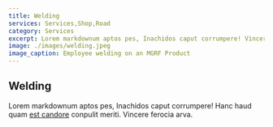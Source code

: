 ```yaml
---
title: Welding
services: Services,Shop,Road
category: Services
excerpt: Lorem markdownum aptos pes, Inachidos caput corrumpere! Vincere ferocia arva.
image: ./images/welding.jpeg
image_caption: Employee welding on an MGRF Product
---
```


## Welding

Lorem markdownum aptos pes, Inachidos caput corrumpere! Hanc haud quam [est
candore](http://quisquis-in.io/ramossuperum) conpulit meriti. Vincere ferocia
arva.